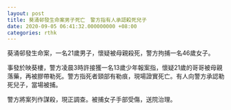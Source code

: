 ```yaml
---
layout: post
title: 葵涌邨發生命案男子死亡　警方指有人承認殺死兒子
date: 2020-09-05 06:41:32.000000000 +08:00
categories: rthk
---
```


葵涌邨發生命案，一名21歲男子，懷疑被母親殺死，警方拘捕一名46歲女子。

事發於映葵樓，警方凌晨3時許接獲一名13歲少年報案指，懷疑21歲的哥哥被母親落藥，再被膠帶勒死。警方指死者頸部有勒痕，現場證實死亡。有人向警方承認勒死兒子，當場被捕。

警方將案列作謀殺，現正調查。被捕女子手部受傷，送院治理。
